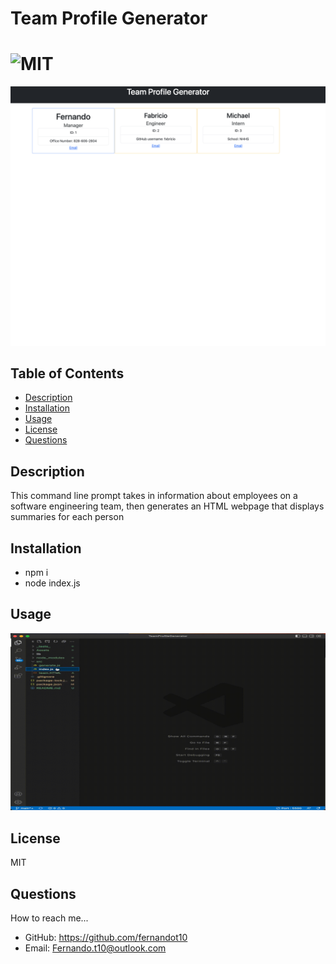 # Team Profile Generator 

  # ![MIT](https://img.shields.io/badge/license-MIT-blue/style=plastic)

![TeamProfileGenSS](./Assets/TeamProfileGenSS.png)

  ## Table of Contents
  - [Description](#description)
  - [Installation](#install)
  - [Usage](#usage)
  - [License](#license)
  - [Questions](#questions)
  
  ## Description
  This command line prompt takes in information about employees on a software engineering team, then generates an HTML webpage that displays summaries for each person
  
  ## Installation
  - npm i
  - node index.js
  
  ## Usage
  
  ![TeamProfileGenSR](./Assets/TeamProfileGenSR.gif)
  
  ## License 
  MIT
  
  ## Questions
  How to reach me...
  - GitHub: https://github.com/fernandot10
  - Email: Fernando.t10@outlook.com
